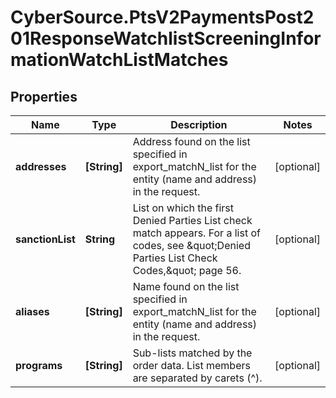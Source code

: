# CyberSource.PtsV2PaymentsPost201ResponseWatchlistScreeningInformationWatchListMatches

## Properties
Name | Type | Description | Notes
------------ | ------------- | ------------- | -------------
**addresses** | **[String]** | Address found on the list specified in export_matchN_list for the entity (name and address) in the request.  | [optional] 
**sanctionList** | **String** | List on which the first Denied Parties List check match appears. For a list of codes, see \&quot;Denied Parties List Check Codes,\&quot; page 56.  | [optional] 
**aliases** | **[String]** | Name found on the list specified in export_matchN_list for the entity (name and address) in the request.  | [optional] 
**programs** | **[String]** | Sub-lists matched by the order data. List members are separated by carets (^). | [optional] 


